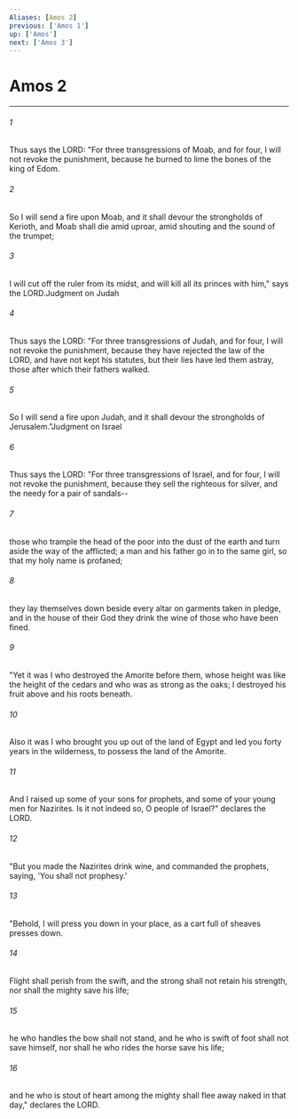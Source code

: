 ```yaml
---
Aliases: [Amos 2]
previous: ['Amos 1']
up: ['Amos']
next: ['Amos 3']
---
```

# Amos 2

***

 

###### 1 
Thus says the LORD:
 "For three transgressions of Moab, 
 and for four, I will not revoke the punishment, 
 because he burned to lime 
 the bones of the king of Edom. 
 
 

###### 2 
So I will send a fire upon Moab, 
 and it shall devour the strongholds of Kerioth, 
 and Moab shall die amid uproar, 
 amid shouting and the sound of the trumpet; 
 
 

###### 3 
I will cut off the ruler from its midst, 
 and will kill all its princes with him," 
 says the LORD.Judgment on Judah
 
 

###### 4 
Thus says the LORD:
 "For three transgressions of Judah, 
 and for four, I will not revoke the punishment, 
 because they have rejected the law of the LORD, 
 and have not kept his statutes, 
 but their lies have led them astray, 
 those after which their fathers walked. 
 
 

###### 5 
So I will send a fire upon Judah, 
 and it shall devour the strongholds of Jerusalem."Judgment on Israel
 
 

###### 6 
Thus says the LORD:
 "For three transgressions of Israel, 
 and for four, I will not revoke the punishment, 
 because they sell the righteous for silver, 
 and the needy for a pair of sandals-- 
 
 

###### 7 
those who trample the head of the poor into the dust of the earth 
 and turn aside the way of the afflicted; 
 a man and his father go in to the same girl, 
 so that my holy name is profaned; 
 
 

###### 8 
they lay themselves down beside every altar 
 on garments taken in pledge, 
 and in the house of their God they drink 
 the wine of those who have been fined.
 
 

###### 9 
"Yet it was I who destroyed the Amorite before them, 
 whose height was like the height of the cedars 
 and who was as strong as the oaks; 
 I destroyed his fruit above 
 and his roots beneath. 
 
 

###### 10 
Also it was I who brought you up out of the land of Egypt 
 and led you forty years in the wilderness, 
 to possess the land of the Amorite. 
 
 

###### 11 
And I raised up some of your sons for prophets, 
 and some of your young men for Nazirites. 
 Is it not indeed so, O people of Israel?" 
 declares the LORD.
 
 

###### 12 
"But you made the Nazirites drink wine, 
 and commanded the prophets, 
 saying, 'You shall not prophesy.'
 
 

###### 13 
"Behold, I will press you down in your place, 
 as a cart full of sheaves presses down. 
 
 

###### 14 
Flight shall perish from the swift, 
 and the strong shall not retain his strength, 
 nor shall the mighty save his life; 
 
 

###### 15 
he who handles the bow shall not stand, 
 and he who is swift of foot shall not save himself, 
 nor shall he who rides the horse save his life; 
 
 

###### 16 
and he who is stout of heart among the mighty 
 shall flee away naked in that day," 
 declares the LORD.
 
